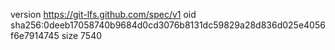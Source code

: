 version https://git-lfs.github.com/spec/v1
oid sha256:0deeb17058740b9684d0cd3076b8131dc59829a28d836d025e4056f6e7914745
size 7540
